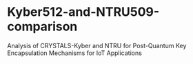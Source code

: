 # Kyber512-and-NTRU509-comparison
Analysis of CRYSTALS-Kyber and NTRU for Post-Quantum Key Encapsulation Mechanisms for IoT Applications
